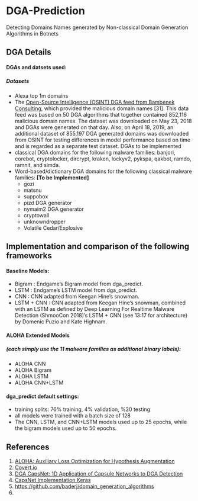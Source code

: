 # DGA-Prediction
Detecting Domains Names generated by Non-classical Domain Generation Algorithms in Botnets
## DGA Details
#### DGAs and datsets used: 
##### Datasets
- Alexa top 1m domains
- The [Open-Source Intelligence (OSINT) DGA feed from Bambenek Consulting](http://osint.bambenekconsulting.com/feeds/), which provided the malicious domain names [31]. This data feed was based on 50 DGA algorithms that together contained 852,116 malicious domain names. The dataset was downloaded on May 23, 2018 and DGAs were generated on that day. Also, on April 18, 2019, an additional dataset of 855,197 DGA generated domains was downloaded from OSINT for testing differences in model performance based on time and is regarded as a separate test dataset.
DGAs to be implemented
- classical DGA domains for the following malware families: banjori, corebot, cryptolocker, dircrypt, kraken, lockyv2, pykspa, qakbot, ramdo, ramnit, and simda.
- Word-based/dictionary DGA domains for the following classical malware families: **[To be Implemented]**
	- gozi
	- matsnu
	- suppobox
	- pizd DGA generator
	- nymaim2 DGA generator
	- cryptowall
	- unknowndropper
	- Volatile Cedar/Explosive
	
## Implementation and comparison of the following frameworks
#### Baseline Models:
- Bigram : Endgame’s Bigram model from dga_predict.
- LSTM : Endgame’s LSTM model from dga_predict.
- CNN : CNN adapted from Keegan Hine’s snowman.
- LSTM + CNN : CNN adapted from Keegan Hine’s snowman, combined 	with an LSTM as defined by Deep Learning For Realtime Malware Detection (ShmooCon 2018)’s LSTM + CNN (see 13:17 for architecture) by Domenic Puzio and Kate Highnam.

#### ALOHA Extended Models
##### (each simply use the 11 malware families as additional binary labels):

 - ALOHA CNN
- ALOHA Bigram
- ALOHA LSTM
- ALOHA CNN+LSTM

#### dga_predict  default settings:
- training splits: 76% training, 4% validation, %20 testing
- all models were trained with a batch size of 128
- The CNN, LSTM, and CNN+LSTM models used up to 25 epochs, while the bigram models used up to 50 epochs.

## References
1. [ALOHA: Auxiliary Loss Optimization for Hypothesis Augmentation](https://arxiv.org/abs/1903.05700)
2. [Covert.io](http://www.covert.io/auxiliary-loss-optimization-for-hypothesis-augmentation-for-dga-domain-detection/)
3. [DGA CapsNet: 1D Application of Capsule Networks to DGA Detection](https://www.mdpi.com/2078-2489/10/5/157/htm#B31-information-10-00157)
4. [CapsNet Implementation Keras](https://github.com/XifengGuo/CapsNet-Keras)
5. https://github.com/baderj/domain_generation_algorithms
6.